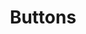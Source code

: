 ---
layout: design-system
group: components

title: Buttons
description: Buttons are used to initialize an action. `<button>` tags.... `<a>` tags... The interchangeable classes affect different parts of the button. `btn` is the base class shared by all buttons. `btn-primary` etc indicate the button’s color. `btn-xl` etc. indicate the button’s size. And `btn--page-specific` is where you can insert any classes particular to your page (usually margins for the location of the button on the page).

subgroups:
    - title: Sizes
      description: These are all of the current potential options for button sizes, determined by the `btn-size` classes (`btn-md` etc.). Make sure to switch out the color class (`btn-primary`) if you intend to use a different color button (see colors section further down). We use flexible names (“Medium” instead of exact measurements) because...
      variations:
            - title: Medium
              description: FPO Short write up on guidance for when to use these vs other buttons. Pages used in.
              example: design-system-page/examples/buttons/size-medium.html
            - title: Medium-Narrow
              description: FPO Short write up on guidance for when to use these vs other buttons. Pages used in.
              example: design-system-page/examples/buttons/size-medium-narrow.html
            - title: Large
              description: FPO Short write up on guidance for when to use these vs other buttons. Pages used in.
              example: design-system-page/examples/buttons/size-large.html
            - title: X-Large
              description: FPO Short write up on guidance for when to use these vs other buttons. Pages used in.
              example: design-system-page/examples/buttons/size-x-large.html
            - title: X-Large-Long
              description: FPO Short write up on guidance for when to use these vs other buttons. Pages used in.
              example: design-system-page/examples/buttons/size-x-large-long.html
    - title: Colors
      description: These are all of the current potential options for button sizes, determined by the `btn-size` classes (`btn-md` etc.). Make sure to switch out the color class (`btn-primary`) if you intend to use a different color button (see colors section further down).
      variations:
            - title: Primary
              description: FPO Short write up on guidance for when to use these vs other buttons. Pages used in.
              example: design-system-page/examples/buttons/color-primary.html
            - title: Primary on Dark
              description: FPO Short write up on guidance for when to use these vs other buttons. Pages used in.
              example: design-system-page/examples/buttons/color-primary-on-dark.html
            - title: Dark
              description: FPO Short write up on guidance for when to use these vs other buttons. Pages used in.
              example: design-system-page/examples/buttons/color-dark.html
---